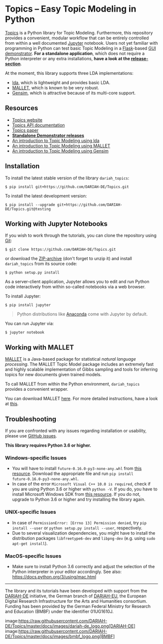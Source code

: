 # Topics – Easy Topic Modeling in Python
[Topics](http://dev.digital-humanities.de/ci/job/DARIAH-Topics/doclinks/1/) is a Python library for Topic Modeling. Furthermore, this repository provides a convenient, modular workflow that can be entirely controlled from within a well documented [Jupyter](http://jupyter.org/) notebook. Users not yet familiar with programming in Python can test basic Topic Modeling in a [Flask](http://flask.pocoo.org/)-based [GUI demonstrator](https://github.com/DARIAH-DE/TopicsExplorer). **For a standalone application**, which does not require a Python interpreter or any extra installations, **have a look at the [release-section](https://github.com/DARIAH-DE/TopicsExplorer/releases)**.

At the moment, this library supports three LDA implementations:
* [lda](http://pythonhosted.org/lda/index.html), which is lightweight and provides basic LDA.
* [MALLET](http://mallet.cs.umass.edu/), which is known to be very robust.
* [Gensim](https://radimrehurek.com/gensim/), which is attractive because of its multi-core support.

## Resources
* [Topics website](http://dev.digital-humanities.de/ci/job/DARIAH-Topics/doclinks/1/)
* [Topics API documentation](http://dev.digital-humanities.de/ci/job/DARIAH-Topics/doclinks/1/docs/gen/modules.html)
* [Topics paper](https://dh2017.adho.org/abstracts/411/411.pdf)
* **[Standalone Demonstrator releases](https://github.com/DARIAH-DE/TopicsExplorer/releases)**
* [An introduction to Topic Modeling using lda](IntroducingLda.ipynb)
* [An introduction to Topic Modeling using MALLET](IntroducingMallet.ipynb)
* [An introduction to Topic Modeling using Gensim](IntroducingGensim.ipynb)

## Installation
To install the latest stable version of the library `dariah_topics`:

```
$ pip install git+https://github.com/DARIAH-DE/Topics.git
```

To install the latest development version:

```
$ pip install --upgrade git+https://github.com/DARIAH-DE/Topics.git@testing
```

## Working with Jupyter Notebooks
If you wish to work through the tutorials, you can clone the repository using [Git](https://git-scm.com/book/en/v2/Getting-Started-Installing-Git):

```
$ git clone https://github.com/DARIAH-DE/Topics.git
```

or download the [ZIP-archive](https://github.com/DARIAH-DE/Topics/archive/master.zip) (don't forget to unzip it) and install `dariah_topics` from its source code:

```
$ python setup.py install
```

As a server-client application, Jupyter allows you to edit and run Python code interactively from within so-called notebooks via a web browser.

To install Jupyter:

```
$ pip install jupyter
```

> Python distributions like [Anaconda](https://anaconda.org/anaconda/python) come with Jupyter by default.

You can run Jupyter via:

```
$ jupyter notebook
```

## Working with MALLET
[MALLET](http://mallet.cs.umass.edu) is a Java-based package for statistical *natural language processing*. The MALLET Topic Model package includes an extremely fast and highly scalable implementation of Gibbs sampling and tools for inferring topics for new documents given trained models.

To call MALLET from within the Python environment, `dariah_topics` provides a convenient wrapper.

You can download MALLET [here](http://mallet.cs.umass.edu/download.php). For more detailed instructions, have a look at [this](http://programminghistorian.org/lessons/topic-modeling-and-mallet).

## Troubleshooting
If you are confronted with any issues regarding installation or usability, please use [GitHub issues](https://github.com/DARIAH-DE/Topics/issues).

**This library requires Python 3.6 or higher.**

### Windows-specific Issues
* You will have to install `future‑0.16.0‑py3‑none‑any.whl` from [this resource](http://www.lfd.uci.edu/~gohlke/pythonlibs/). Download the appropriate file and run `pip install future‑0.16.0‑py3‑none‑any.whl`.
* In case of the error `Microsoft Visual C++ 10.0 is required`, check if you are using Python 3.6 or higher with `python -V`. If you do, you have to install Microsoft Windows SDK from [this resource](https://developer.microsoft.com/de-de/windows/downloads/windows-10-sdk). If you do not, upgrade to Python 3.6 or higher and try installing the library again.

### UNIX-specific Issues
* In case of `PermissionError: [Errno 13] Permission denied`, try `pip install --user` or `python setup.py install --user`, respectively.
* Due to several visualization dependencies, you might have to install the distribution packages `libfreetype6-dev` and `libpng-dev` (e.g. using `sudo apt-get install`).

### MacOS-specific Issues
* Make sure to install Python 3.6 correctly and adjust the selection of the Python interpreter in your editor accordingly. See also: https://docs.python.org/3/using/mac.html

<hr>

The library and its tutorials have been developed with support from the [DARIAH-DE](https://de.dariah.eu) initiative, the German branch of [DARIAH-EU](http://dariah.eu/), the European Digital Research Infrastructure for the Arts and Humanities consortium. Funding has been provided by the German Federal Ministry for Research and Education (BMBF) under the identifier 01UG1610J.

image:https://raw.githubusercontent.com/DARIAH-DE/Topics/master/docs/images/dariah-de_logo.png[DARIAH-DE]
image:https://raw.githubusercontent.com/DARIAH-DE/Topics/master/docs/images/bmbf_logo.png[BMBF]

